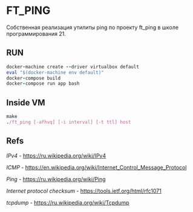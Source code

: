 # FT_PING
Собственная реализация утилиты ping по проекту ft_ping в школе программирования 21.


## RUN

```ruby
docker-machine create --driver virtualbox default
eval "$(docker-machine env default)"
docker-compose build
docker-compose run app bash
```

## Inside VM
```ruby
make
./ft_ping [-afhvq] [-i interval] [-t ttl] host
```

## Refs
*IPv4* - https://ru.wikipedia.org/wiki/IPv4

*ICMP* - https://en.wikipedia.org/wiki/Internet_Control_Message_Protocol

*Ping* - https://ru.wikipedia.org/wiki/Ping

*Internet protocol checksum* - https://tools.ietf.org/html/rfc1071

*tcpdump* - https://ru.wikipedia.org/wiki/Tcpdump
